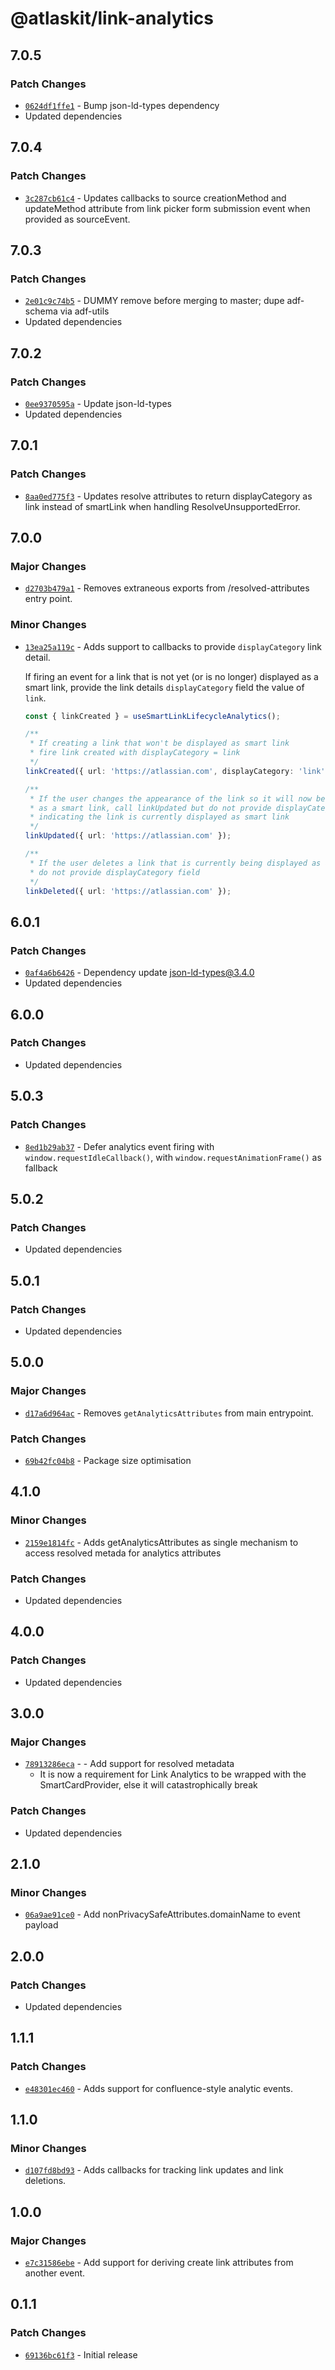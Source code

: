 # @atlaskit/link-analytics

## 7.0.5

### Patch Changes

- [`0624df1ffe1`](https://bitbucket.org/atlassian/atlassian-frontend/commits/0624df1ffe1) - Bump json-ld-types dependency
- Updated dependencies

## 7.0.4

### Patch Changes

- [`3c287cb61c4`](https://bitbucket.org/atlassian/atlassian-frontend/commits/3c287cb61c4) - Updates callbacks to source creationMethod and updateMethod attribute from link picker form submission event when provided as sourceEvent.

## 7.0.3

### Patch Changes

- [`2e01c9c74b5`](https://bitbucket.org/atlassian/atlassian-frontend/commits/2e01c9c74b5) - DUMMY remove before merging to master; dupe adf-schema via adf-utils
- Updated dependencies

## 7.0.2

### Patch Changes

- [`0ee9370595a`](https://bitbucket.org/atlassian/atlassian-frontend/commits/0ee9370595a) - Update json-ld-types
- Updated dependencies

## 7.0.1

### Patch Changes

- [`8aa0ed775f3`](https://bitbucket.org/atlassian/atlassian-frontend/commits/8aa0ed775f3) - Updates resolve attributes to return displayCategory as link instead of smartLink when handling ResolveUnsupportedError.

## 7.0.0

### Major Changes

- [`d2703b479a1`](https://bitbucket.org/atlassian/atlassian-frontend/commits/d2703b479a1) - Removes extraneous exports from /resolved-attributes entry point.

### Minor Changes

- [`13ea25a119c`](https://bitbucket.org/atlassian/atlassian-frontend/commits/13ea25a119c) - Adds support to callbacks to provide `displayCategory` link detail.

  If firing an event for a link that is not yet (or is no longer) displayed as a smart link, provide the link details `displayCategory` field the value of `link`.

  ```ts
  const { linkCreated } = useSmartLinkLifecycleAnalytics();

  /**
   * If creating a link that won't be displayed as smart link
   * fire link created with displayCategory = link
   */
  linkCreated({ url: 'https://atlassian.com', displayCategory: 'link' });

  /**
   * If the user changes the appearance of the link so it will now be displayed
   * as a smart link, call linkUpdated but do not provide displayCategory field,
   * indicating the link is currently displayed as smart link
   */
  linkUpdated({ url: 'https://atlassian.com' });

  /**
   * If the user deletes a link that is currently being displayed as a smart link,
   * do not provide displayCategory field
   */
  linkDeleted({ url: 'https://atlassian.com' });
  ```

## 6.0.1

### Patch Changes

- [`0af4a6b6426`](https://bitbucket.org/atlassian/atlassian-frontend/commits/0af4a6b6426) - Dependency update json-ld-types@3.4.0
- Updated dependencies

## 6.0.0

### Patch Changes

- Updated dependencies

## 5.0.3

### Patch Changes

- [`8ed1b29ab37`](https://bitbucket.org/atlassian/atlassian-frontend/commits/8ed1b29ab37) - Defer analytics event firing with `window.requestIdleCallback()`, with `window.requestAnimationFrame()` as fallback

## 5.0.2

### Patch Changes

- Updated dependencies

## 5.0.1

### Patch Changes

- Updated dependencies

## 5.0.0

### Major Changes

- [`d17a6d964ac`](https://bitbucket.org/atlassian/atlassian-frontend/commits/d17a6d964ac) - Removes `getAnalyticsAttributes` from main entrypoint.

### Patch Changes

- [`69b42fc04b8`](https://bitbucket.org/atlassian/atlassian-frontend/commits/69b42fc04b8) - Package size optimisation

## 4.1.0

### Minor Changes

- [`2159e1814fc`](https://bitbucket.org/atlassian/atlassian-frontend/commits/2159e1814fc) - Adds getAnalyticsAttributes as single mechanism to access resolved metada for analytics attributes

### Patch Changes

- Updated dependencies

## 4.0.0

### Patch Changes

- Updated dependencies

## 3.0.0

### Major Changes

- [`78913286eca`](https://bitbucket.org/atlassian/atlassian-frontend/commits/78913286eca) - - Add support for resolved metadata
  - It is now a requirement for Link Analytics to be wrapped with the SmartCardProvider, else it will catastrophically break

### Patch Changes

- Updated dependencies

## 2.1.0

### Minor Changes

- [`06a9ae91ce0`](https://bitbucket.org/atlassian/atlassian-frontend/commits/06a9ae91ce0) - Add nonPrivacySafeAttributes.domainName to event payload

## 2.0.0

### Patch Changes

- Updated dependencies

## 1.1.1

### Patch Changes

- [`e48301ec460`](https://bitbucket.org/atlassian/atlassian-frontend/commits/e48301ec460) - Adds support for confluence-style analytic events.

## 1.1.0

### Minor Changes

- [`d107fd8bd93`](https://bitbucket.org/atlassian/atlassian-frontend/commits/d107fd8bd93) - Adds callbacks for tracking link updates and link deletions.

## 1.0.0

### Major Changes

- [`e7c31586ebe`](https://bitbucket.org/atlassian/atlassian-frontend/commits/e7c31586ebe) - Add support for deriving create link attributes from another event.

## 0.1.1

### Patch Changes

- [`69136bc61f3`](https://bitbucket.org/atlassian/atlassian-frontend/commits/69136bc61f3) - Initial release
